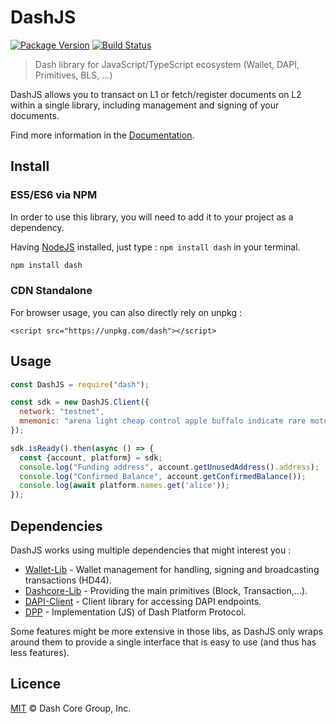 # DashJS

[![Package Version](https://img.shields.io/github/package-json/v/dashevo/dashjs.svg?&style=flat-square)](https://www.npmjs.org/package/dash)
[![Build Status](https://img.shields.io/travis/com/dashevo/dashjs.svg?branch=master&style=flat-square)](https://travis-ci.com/dashevo/dashjs)

> Dash library for JavaScript/TypeScript ecosystem (Wallet, DAPI, Primitives, BLS, ...)


DashJS allows you to transact on L1 or fetch/register documents on L2 within a single library, including management and signing of your documents.

Find more information in the [Documentation](https://dashevo.github.io/DashJS/#/).

## Install

### ES5/ES6 via NPM

In order to use this library, you will need to add it to your project as a dependency.

Having [NodeJS](https://nodejs.org/) installed, just type : `npm install dash` in your terminal.

```sh
npm install dash
```


### CDN Standalone

For browser usage, you can also directly rely on unpkg : 

```
<script src="https://unpkg.com/dash"></script>
```

## Usage

```js
const DashJS = require("dash");

const sdk = new DashJS.Client({
  network: "testnet",
  mnemonic: "arena light cheap control apple buffalo indicate rare motor valid accident isolate",
});

sdk.isReady().then(async () => {
  const {account, platform} = sdk;
  console.log("Funding address", account.getUnusedAddress().address);
  console.log("Confirmed Balance", account.getConfirmedBalance());
  console.log(await platform.names.get('alice'));
});

```

## Dependencies 

DashJS works using multiple dependencies that might interest you :
- [Wallet-Lib](https://github.com/dashevo/wallet-lib) - Wallet management for handling, signing and broadcasting transactions (HD44).
- [Dashcore-Lib](https://github.com/dashevo/dashcore-lib) - Providing the main primitives (Block, Transaction,...).
- [DAPI-Client](https://github.com/dashevo/dapi-client) - Client library for accessing DAPI endpoints.
- [DPP](https://github.com/dashevo/js-dpp) - Implementation (JS) of Dash Platform Protocol.

Some features might be more extensive in those libs, as DashJS only wraps around them to provide a single interface that is easy to use (and thus has less features).

## Licence

[MIT](/LICENCE) © Dash Core Group, Inc.
